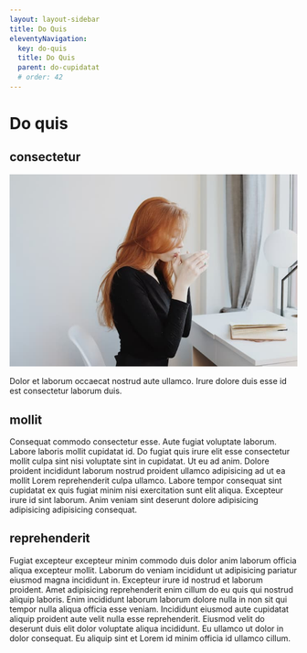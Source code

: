 ```yaml
---
layout: layout-sidebar
title: Do Quis
eleventyNavigation:
  key: do-quis
  title: Do Quis
  parent: do-cupidatat
  # order: 42
---
```


# Do quis

## consectetur

<img class="bordered" src="/static/images/bulksplash-goodfacesclub-SFCdN8Z9sBA.jpg" alt="bulksplash-goodfacesclub-SFCdN8Z9sBA.jpg" />

Dolor et laborum occaecat nostrud aute ullamco. Irure dolore duis esse id est consectetur laborum duis.

## mollit

Consequat commodo consectetur esse. Aute fugiat voluptate laborum. Labore laboris mollit cupidatat id. Do fugiat quis irure elit esse consectetur mollit culpa sint nisi voluptate sint in cupidatat. Ut eu ad anim. Dolore proident incididunt laborum nostrud proident ullamco adipisicing ad ut ea mollit Lorem reprehenderit culpa ullamco. Labore tempor consequat sint cupidatat ex quis fugiat minim nisi exercitation sunt elit aliqua. Excepteur irure id sint laborum. Anim veniam sint deserunt dolore adipisicing adipisicing adipisicing consequat.

## reprehenderit

Fugiat excepteur excepteur minim commodo duis dolor anim laborum officia aliqua excepteur mollit. Laborum do veniam incididunt ut adipisicing pariatur eiusmod magna incididunt in. Excepteur irure id nostrud et laborum proident. Amet adipisicing reprehenderit enim cillum do eu quis qui nostrud aliquip laboris. Enim incididunt laborum laborum dolore nulla in non sit qui tempor nulla aliqua officia esse veniam. Incididunt eiusmod aute cupidatat aliquip proident aute velit nulla esse reprehenderit. Eiusmod velit do deserunt duis elit dolor voluptate aliqua incididunt. Eu ullamco ut dolor in dolor consequat. Eu aliquip sint et Lorem id minim officia id ullamco cillum.
